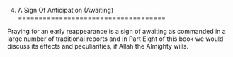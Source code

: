 4. A Sign Of Anticipation (Awaiting)
====================================

Praying for an early reappearance is a sign of awaiting as commanded in
a large number of traditional reports and in Part Eight of this book we
would discuss its effects and peculiarities, if Allah the Almighty
wills.


